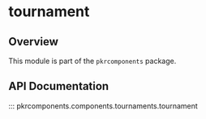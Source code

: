 # tournament

## Overview

This module is part of the `pkrcomponents` package.

## API Documentation

::: pkrcomponents.components.tournaments.tournament
